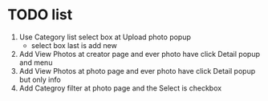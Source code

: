 # TODO list
1. Use Category list select box at Upload photo popup 
    - select box last is add new 
2. Add View Photos at creator page and ever photo have click Detail popup and menu 
3. Add View Photos at photo page and ever photo have click Detail popup but only info 
4. Add Categroy filter at photo page and the Select is checkbox 